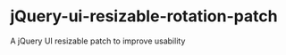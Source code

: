 jQuery-ui-resizable-rotation-patch
==================================

A jQuery UI resizable patch to improve usability
